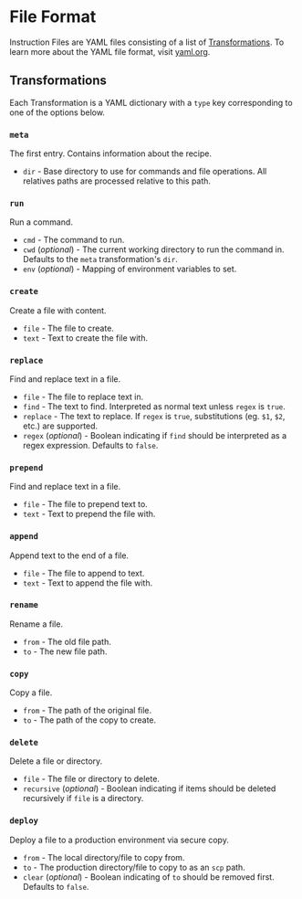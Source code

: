 # File Format

Instruction Files are YAML files consisting of a list of [Transformations](#transformations). To learn more about the YAML file format, visit [yaml.org](https://yaml.org/).

## Transformations

Each Transformation is a YAML dictionary with a `type` key corresponding to one of the options below.

### `meta`

The first entry. Contains information about the recipe.

* `dir` - Base directory to use for commands and file operations. All relatives paths are processed relative to this path.

### `run`

Run a command.

* `cmd` - The command to run.
* `cwd` (*optional*) - The current working directory to run the command in. Defaults to the `meta` transformation's `dir`.
* `env` (*optional*) - Mapping of environment variables to set.

### `create`

Create a file with content.

* `file` - The file to create.
* `text` - Text to create the file with.

### `replace`

Find and replace text in a file.

* `file` - The file to replace text in.
* `find` - The text to find. Interpreted as normal text unless `regex` is `true`.
* `replace` - The text to replace. If `regex` is `true`, substitutions (eg. `$1`, `$2`, etc.) are supported.
* `regex` (*optional*) - Boolean indicating if `find` should be interpreted as a regex expression. Defaults to `false`.

### `prepend`

Find and replace text in a file.

* `file` - The file to prepend text to.
* `text` - Text to prepend the file with.

### `append`

Append text to the end of a file.

* `file` - The file to append to text.
* `text` - Text to append the file with.

### `rename`

Rename a file.

* `from` - The old file path.
* `to` - The new file path.

### `copy`

Copy a file.

* `from` - The path of the original file.
* `to` - The path of the copy to create.

### `delete`

Delete a file or directory.

* `file` - The file or directory to delete.
* `recursive` (*optional*) - Boolean indicating if items should be deleted recursively if `file` is a directory.

### `deploy`

Deploy a file to a production environment via secure copy.

* `from` - The local directory/file to copy from.
* `to` - The production directory/file to copy to as an `scp` path.
* `clear` (*optional*) - Boolean indicating of `to` should be removed first. Defaults to `false`.
